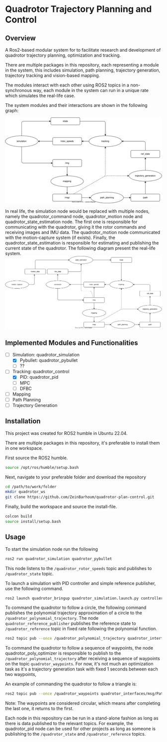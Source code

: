# Quadrotor Trajectory Planning and Control

## Overview

A Ros2-based modular system for to facilitate research and development of quadrotor trajectory planning, optimization and tracking.

There are multiple packages in this repository, each representing a module in the system, this includes simulation, path planning, trajectory generation, trajectory tracking and vision-based mapping.

The modules interact with each other using ROS2 topics in a non-synchronous way, each module in the system can run in a unique rate which simulates the real-life case.

The system modules and their interactions are shown in the following graph:

![Simulation System Diagram](/media/system_simulation.svg)

In real life, the simulation node would be replaced with multiple nodes, namely the quadrotor_command node, quadrotor_motion node and quadrotor_state_estimation node. The first one is responsible for communicating with the quadrotor, giving it the rotor commands and receiving images and IMU data. The quadrotor_motion node communicated with the motion-capture system (if exists). Finally, the quadrotor_state_estimation is responsible for estimating and publishing the current state of the quadrotor. The following diagram present the real-life system.
![Real System Diagram](/media/system_real.svg)

## Implemented Modules and Functionalities

- [ ] Simulation: quadrotor_simulation
  - [x] Pybullet: quadrotor_pybullet
  - [ ] ??
- [ ] Tracking: quadrotor_control
  - [x] PID: quadrotor_pid
  - [ ] MPC
  - [ ] DFBC
- [ ] Mapping
- [ ] Path Planning
- [ ] Trajectory Generation

## Installation

This project was created for ROS2 humble in Ubuntu 22.04.

There are multiple packages in this repository, it's preferable to install them in one workspace.

First source the ROS2 humble.

```bash
source /opt/ros/humble/setup.bash
```

Next, navigate to your preferable folder and download the repository

```bash
cd /path/to/work/folder
mkdir quadrotor_ws
git clone https://github.com/ZeinBarhoum/quadrotor-plan-control.git
```

Finally, build the workspace and source the install-file.

```bash
colcon build
source install/setup.bash
```

## Usage

To start the simulation node run the following

```bash
ros2 run quadrotor_simulation quadrotor_pybullet
```

This node listens to the `/quadrotor_rotor_speeds` topic and publishes to `/quadrotor_state` topic.

To launch a simulation with PID controller and simple reference publisher, use the following command.

```bash
ros2 launch quadrotor_bringup quadrotor_simulation.launch.py controller:=quadrotor_pid
```

To command the quadrotor to follow a circle, the following command publishes the polynomial trajectory approximation of a circle to the `/quadrotor_polynomial_trajectory`. The node `quadrotor_reference_publisher` publishes the reference state to `/quadrotor_reference` topic in fixed rate following the polynomial function.

```bash
ros2 topic pub --once /quadrotor_polynomial_trajectory quadrotor_interfaces/msg/PolynomialTrajectory "{header: {}, poly_x: [1.51383985371781e-07, -7.14571397410070e-06, 0.000130239969470174, -0.00109778199648815, 0.00371446637221780, -0.000980038295903419, 0.0134900091914051, -0.176415378615748, 0.00200274735664833, 1.00066799320626, -0.000130544080559754], poly_y: [2.21841764793139e-07, -6.96929094200916e-06, 7.42738645341275e-05, -0.000215896450055789, -0.000777698773923802, -0.00112904042577661, 0.0429934777291669,  -0.000934805450807571, -0.499647157157789, -5.69214830909161e-05, 1.00000216767309], poly_z: [2.0], t_clip: 6.28}"
```

To command the quadrotor to follow a sequence of waypoints, the node quadrotor_poly_optimizer is responsible to publish to the `/quadrotor_polynomial_trajectory` after receiving a sequence of waypoints on the topic `quadrotor_waypoints`. For now, it's not much an optimization task as it's a trajectory generation task with fixed 1 seconds between each two waypoints,

An example of commanding the quadrotor to follow a triangle is:

```bash
ros2 topic pub --once /quadrotor_waypoints quadrotor_interfaces/msg/PathWayPoints "{waypoints: [{x: 1, y: 1, z: 1}, {x: 2, y: 2, z: 2}, {x: 1, y: 1, z: 2}]}"
```

Note: The waypoints are considered circular, which means after completing the last one, it returns to the first.

Each node in this repository can be run in a stand-alone fashion as long as there is data published to the relevant topics. For example, the quadrotor_pid node can be used for other projects as long as someone is publishing to the `/quadrotor_state` and `/quadrotor_reference` topics.
